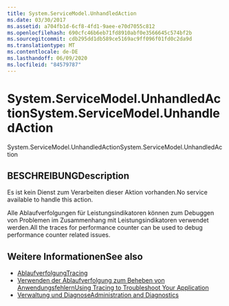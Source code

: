 ```yaml
---
title: System.ServiceModel.UnhandledAction
ms.date: 03/30/2017
ms.assetid: a704fb1d-6cf8-4fd1-9aee-e70d7055c812
ms.openlocfilehash: 690cfc46b6eb71fd8910abf0e3566645c574bf2b
ms.sourcegitcommit: cdb295dd1db589ce5169ac9ff096f01fd0c2da9d
ms.translationtype: MT
ms.contentlocale: de-DE
ms.lasthandoff: 06/09/2020
ms.locfileid: "84579787"
---
```

# <a name="systemservicemodelunhandledaction"></a><span data-ttu-id="40166-102">System.ServiceModel.UnhandledAction</span><span class="sxs-lookup"><span data-stu-id="40166-102">System.ServiceModel.UnhandledAction</span></span>
<span data-ttu-id="40166-103">System.ServiceModel.UnhandledAction</span><span class="sxs-lookup"><span data-stu-id="40166-103">System.ServiceModel.UnhandledAction</span></span>  
  
## <a name="description"></a><span data-ttu-id="40166-104">BESCHREIBUNG</span><span class="sxs-lookup"><span data-stu-id="40166-104">Description</span></span>  
 <span data-ttu-id="40166-105">Es ist kein Dienst zum Verarbeiten dieser Aktion vorhanden.</span><span class="sxs-lookup"><span data-stu-id="40166-105">No service available to handle this action.</span></span>  
  
 <span data-ttu-id="40166-106">Alle Ablaufverfolgungen für Leistungsindikatoren können zum Debuggen von Problemen im Zusammenhang mit Leistungsindikatoren verwendet werden.</span><span class="sxs-lookup"><span data-stu-id="40166-106">All the traces for performance counter can be used to debug performance counter related issues.</span></span>  
  
## <a name="see-also"></a><span data-ttu-id="40166-107">Weitere Informationen</span><span class="sxs-lookup"><span data-stu-id="40166-107">See also</span></span>

- [<span data-ttu-id="40166-108">Ablaufverfolgung</span><span class="sxs-lookup"><span data-stu-id="40166-108">Tracing</span></span>](index.md)
- [<span data-ttu-id="40166-109">Verwenden der Ablaufverfolgung zum Beheben von Anwendungsfehlern</span><span class="sxs-lookup"><span data-stu-id="40166-109">Using Tracing to Troubleshoot Your Application</span></span>](using-tracing-to-troubleshoot-your-application.md)
- [<span data-ttu-id="40166-110">Verwaltung und Diagnose</span><span class="sxs-lookup"><span data-stu-id="40166-110">Administration and Diagnostics</span></span>](../index.md)
